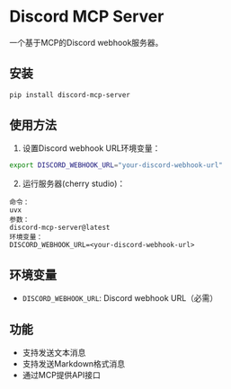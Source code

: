 # Discord MCP Server

一个基于MCP的Discord webhook服务器。

## 安装

```bash
pip install discord-mcp-server
```

## 使用方法

1. 设置Discord webhook URL环境变量：
```bash
export DISCORD_WEBHOOK_URL="your-discord-webhook-url"
```

2. 运行服务器(cherry studio)：

```
命令：
uvx
参数：
discord-mcp-server@latest
环境变量：
DISCORD_WEBHOOK_URL=<your-discord-webhook-url>
```

## 环境变量

- `DISCORD_WEBHOOK_URL`: Discord webhook URL（必需）

## 功能

- 支持发送文本消息
- 支持发送Markdown格式消息
- 通过MCP提供API接口
